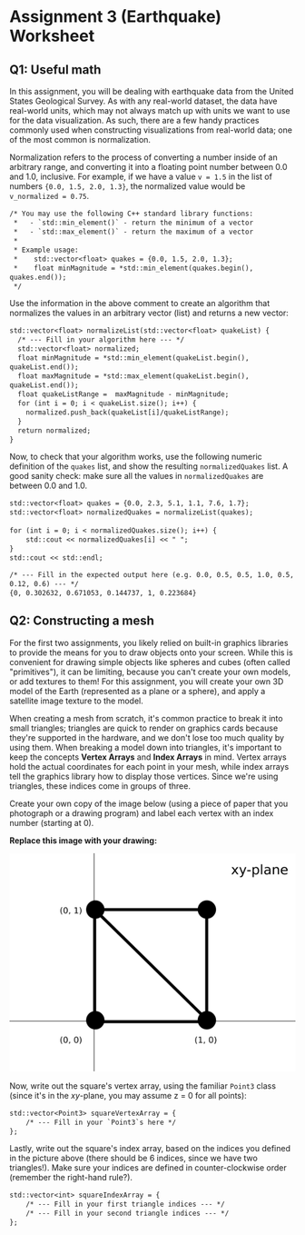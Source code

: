 # Assignment 3 (Earthquake) Worksheet

## Q1: Useful math

In this assignment, you will be dealing with earthquake data from the United
States Geological Survey. As with any real-world dataset, the data have
real-world units, which may not always match up with units we want to use for
the data visualization. As such, there are a few handy practices commonly used
when constructing visualizations from real-world data; one of the most common
is normalization.

Normalization refers to the process of converting a number inside of an
arbitrary range, and converting it into a floating point number between 0.0
and 1.0, inclusive. For example, if we have a value `v = 1.5` in the list of
numbers `{0.0, 1.5, 2.0, 1.3}`, the normalized value would be `v_normalized =
0.75`.

```
/* You may use the following C++ standard library functions:
 *   - `std::min_element()` - return the minimum of a vector
 *   - `std::max_element()` - return the maximum of a vector
 *
 * Example usage:
 *    std::vector<float> quakes = {0.0, 1.5, 2.0, 1.3};
 *    float minMagnitude = *std::min_element(quakes.begin(), quakes.end()); 
 */
```

Use the information in the above comment to create an algorithm that
normalizes the values in an arbitrary vector (list) and returns a new vector:

```
std::vector<float> normalizeList(std::vector<float> quakeList) {
  /* --- Fill in your algorithm here --- */
  std::vector<float> normalized;
  float minMagnitude = *std::min_element(quakeList.begin(), quakeList.end());
  float maxMagnitude = *std::max_element(quakeList.begin(), quakeList.end());
  float quakeListRange =  maxMagnitude - minMagnitude;
  for (int i = 0; i < quakeList.size(); i++) {
    normalized.push_back(quakeList[i]/quakeListRange);
  }
  return normalized;
}
```

Now, to check that your algorithm works, use the following numeric definition
of the `quakes` list, and show the resulting `normalizedQuakes` list. A good
sanity check: make sure all the values in `normalizedQuakes` are between 0.0
and 1.0.

```
std::vector<float> quakes = {0.0, 2.3, 5.1, 1.1, 7.6, 1.7};
std::vector<float> normalizedQuakes = normalizeList(quakes);

for (int i = 0; i < normalizedQuakes.size(); i++) {
    std::cout << normalizedQuakes[i] << " ";
}
std::cout << std::endl;
```

```
/* --- Fill in the expected output here (e.g. 0.0, 0.5, 0.5, 1.0, 0.5, 0.12, 0.6) --- */
{0, 0.302632, 0.671053, 0.144737, 1, 0.223684}
```

## Q2: Constructing a mesh

For the first two assignments, you likely relied on built-in graphics
libraries to provide the means for you to draw objects onto your screen. While
this is convenient for drawing simple objects like spheres and cubes (often
called "primitives"), it can be limiting, because you can't create your own
models, or add textures to them! For this assignment, you will create your own
3D model of the Earth (represented as a plane or a sphere), and apply a
satellite image texture to the model.

When creating a mesh from scratch, it's common practice to break it into small
triangles; triangles are quick to render on graphics cards because they're
supported in the hardware, and we don't lose too much quality by using them.
When breaking a model down into triangles, it's important to keep the concepts
**Vertex Arrays** and **Index Arrays** in mind. Vertex arrays hold the actual
coordinates for each point in your mesh, while index arrays tell the graphics
library how to display those vertices. Since we're using triangles, these
indices come in groups of three.


Create your own copy of the image below (using a piece of paper that you
photograph or a drawing program) and label each vertex with an index number
(starting at 0).

**Replace this image with your drawing:**

![](./img/square.png)

Now, write out the square's vertex array, using the familiar `Point3` class
(since it's in the *xy*-plane, you may assume z = 0 for all points):

```
std::vector<Point3> squareVertexArray = {
    /* --- Fill in your `Point3`s here */
};
```

Lastly, write out the square's index array, based on the indices you defined
in the picture above (there should be 6 indices, since we have two
triangles!). Make sure your indices are defined in counter-clockwise order
(remember the right-hand rule?).

```
std::vector<int> squareIndexArray = {
    /* --- Fill in your first triangle indices --- */
    /* --- Fill in your second triangle indices --- */
};
```
